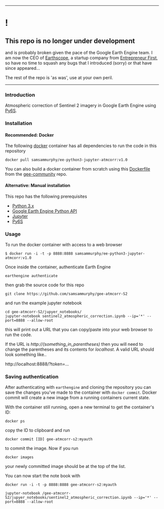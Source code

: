 ____
# !
## This repo is no longer under development
and is probably broken given the pace of the Google Earth Engine team. I am now the CEO of [Earthscope](https://earthscope.io), a startup company from [Entrepreneur First](https://joinef.com), so have no time to squash any bugs that I introduced (sorry) or that have since appeared... 

The rest of the repo is 'as was', use at your own peril.
____




### Introduction

Atmospheric correction of Sentinel 2 imagery in Google Earth Engine using [Py6S](http://py6s.readthedocs.io/en/latest/).

### Installation

#### Recommended: Docker

The following [docker](https://www.docker.com/community-edition) container has all dependencies to run the code in this repository

`docker pull samsammurphy/ee-python3-jupyter-atmcorr:v1.0`

You can also build a docker container from scratch using this [Dockerfile](https://github.com/gee-community/ee-jupyter-contrib/tree/master/docker/atmcorr-ee) from the [gee-community](https://github.com/gee-community) repo.

#### Alternative: Manual installation 

This repo has the following prerequisites

- [Python 3.x](https://www.python.org/downloads/)
- [Google Earth Engine Python API](https://developers.google.com/earth-engine/python_install_manual)
- [Jupyter](http://jupyter.readthedocs.io/en/latest/install.html)
- [Py6S](http://py6s.readthedocs.io/en/latest/installation.html)

### Usage

To run the docker container with access to a web browser

`$ docker run -i -t -p 8888:8888 samsammurphy/ee-python3-jupyter-atmcorr:v1.0`

Once inside the container, authenticate Earth Engine

`earthengine authenticate`

then grab the source code for this repo

`git clone https://github.com/samsammurphy/gee-atmcorr-S2`

and run the example jupyter notebook

```
cd gee-atmcorr-S2/jupyer_notebooks/
jupyter-notebook sentinel2_atmospheric_correction.ipynb --ip='*' --port=8888 --allow-root
```

this will print out a URL that you can copy/paste into your web browser to run the code.

If the URL is *http://(something_in_parentheses)* then you will need to change the parentheses and its contents for *localhost*. A valid URL should look something like..

http://localhost:8888/?token=...

### Saving authentication

After authenticating with `earthengine` and cloning the repository you can save the changes
you've made to the container with `docker commit`. Docker commit will create a new image from
a running containers current state.

With the container still running, open a new terminal to get the container's ID:

`docker ps`

copy the ID to clipboard and run

`docker commit [ID] gee-atmcorr-s2:myauth`

to commit the image. Now if you run

`docker images`

your newly committed image should be at the top of the list.

You can now start the note book with

```
docker run -i -t -p 8888:8888 gee-atmcorr-s2:myauth 

jupyter-notebook /gee-atmcorr-S2/jupyer_notebooks/sentinel2_atmospheric_correction.ipynb --ip='*' --port=8888 --allow-root
```


